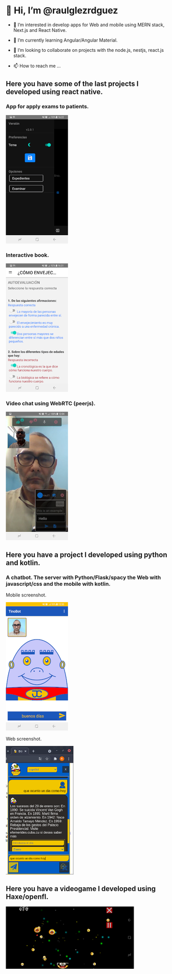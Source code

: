 # 👋 Hi, I’m @raulglezrdguez

- 👀 I’m interested in develop apps for Web and mobile using MERN stack, Next.js and React Native.

- 🌱 I’m currently learning Angular/Angular Material.

- 💞️ I’m looking to collaborate on projects with the node.js, nestjs, react.js stack.

- 📫 How to reach me ...

## Here you have some of the last projects I developed using react native.

### App for apply exams to patients.

![sharexams](/assets/Screenshot_20220128-162207.png)

### Interactive book.

![cuidandonos](/assets/Screenshot_20220128-163124.png)

### Video chat using WebRTC (peerjs).

![shareta](/assets/Screenshot_20220129-120437.png)

## Here you have a project I developed using python and kotlin.

### A chatbot. The server with Python/Flask/spacy the Web with javascript/css and the mobile with kotlin.

Mobile screenshot.

![botino](/assets/Screenshot_20220129-155021.png)

Web screenshot.

![botino](/assets/screenshotwebbotino.png)

## Here you have a videogame I developed using Haxe/openfl.

![netpong](/assets/Screenshot_20220129-155135.png)

<!---
raulglezrdguez/raulglezrdguez is a ✨ special ✨ repository because its `README.md` (this file) appears on your GitHub profile.
You can click the Preview link to take a look at your changes.
--->
